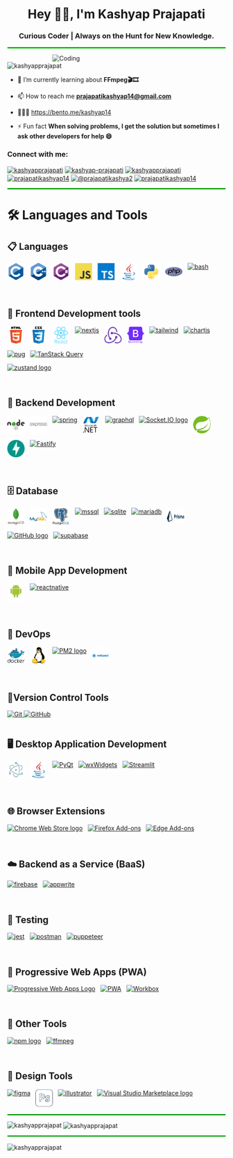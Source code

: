 <h1 align="center">Hey 👋🏻, I'm Kashyap Prajapati</h1>
<h3 align="center">Curious Coder | Always on the Hunt for New Knowledge.</h3>
<hr style="border: 1px solid #00FF00;">

<img align="right" alt="Coding" width="400" src="https://media1.tenor.com/m/NOYF3f82b_gAAAAC/programmer.gif">
<p align="left"> <img src="https://komarev.com/ghpvc/?username=kashyapprajapat&label=Profile%20views&color=0e75b6&style=flat" alt="kashyapprajapat" /> </p>


- 🌱 I’m currently learning about **FFmpeg🎬🎞️**

- 📫 How to reach me **prajapatikashyap14@gmail.com**

- 👨🏻‍💻 https://bento.me/kashyap14

- ⚡ Fun fact **When solving problems, I get the solution but sometimes I ask other developers for help 😄**




<h3 align="left">Connect with me:</h3>
<p align="left">
<a href="https://dev.to/kashyapprajapati" target="blank"><img align="center" src="https://raw.githubusercontent.com/rahuldkjain/github-profile-readme-generator/master/src/images/icons/Social/devto.svg" alt="kashyapprajapati" height="30" width="40" /></a>
<a href="https://linkedin.com/in/kashyap-prajapati" target="blank"><img align="center" src="https://raw.githubusercontent.com/rahuldkjain/github-profile-readme-generator/master/src/images/icons/Social/linked-in-alt.svg" alt="kashyap-prajapati" height="30" width="40" /></a>
<a href="https://www.hackerrank.com/kashyapprajapati" target="blank"><img align="center" src="https://raw.githubusercontent.com/rahuldkjain/github-profile-readme-generator/master/src/images/icons/Social/hackerrank.svg" alt="kashyapprajapati" height="30" width="40" /></a>
<a href="https://www.leetcode.com/prajapatikashyap14" target="blank"><img align="center" src="https://raw.githubusercontent.com/rahuldkjain/github-profile-readme-generator/master/src/images/icons/Social/leet-code.svg" alt="prajapatikashyap14" height="30" width="40" /></a>
<a href="https://www.hackerearth.com/@prajapatikashya2" target="blank"><img align="center" src="https://raw.githubusercontent.com/rahuldkjain/github-profile-readme-generator/master/src/images/icons/Social/hackerearth.svg" alt="@prajapatikashya2" height="30" width="40" /></a>
<a href="https://auth.geeksforgeeks.org/user/prajapatikashyap14" target="blank"><img align="center" src="https://raw.githubusercontent.com/rahuldkjain/github-profile-readme-generator/master/src/images/icons/Social/geeks-for-geeks.svg" alt="prajapatikashyap14" height="30" width="40" /></a>
</p>




<hr style="border: 1px solid #00FF00;">

# 🛠️ Languages and Tools

## 📋 Languages
<p align="left" style="display: flex; flex-wrap: wrap; gap: 12px;">
  <a href="https://www.cprogramming.com/" target="_blank" rel="noreferrer"><img src="https://raw.githubusercontent.com/devicons/devicon/master/icons/c/c-original.svg" alt="c" width="40" height="40"/></a>
  <a href="https://www.w3schools.com/cpp/" target="_blank" rel="noreferrer"><img src="https://raw.githubusercontent.com/devicons/devicon/master/icons/cplusplus/cplusplus-original.svg" alt="cplusplus" width="40" height="40"/></a>
  <a href="https://www.w3schools.com/cs/" target="_blank" rel="noreferrer"><img src="https://raw.githubusercontent.com/devicons/devicon/master/icons/csharp/csharp-original.svg" alt="csharp" width="40" height="40"/></a>
  <a href="https://developer.mozilla.org/en-US/docs/Web/JavaScript" target="_blank" rel="noreferrer"><img src="https://raw.githubusercontent.com/devicons/devicon/master/icons/javascript/javascript-original.svg" alt="javascript" width="40" height="40"/></a>
  <a href="https://www.typescriptlang.org/" target="_blank" rel="noreferrer"><img src="https://raw.githubusercontent.com/devicons/devicon/master/icons/typescript/typescript-original.svg" alt="typescript" width="40" height="40"/></a>
  <a href="https://www.java.com" target="_blank" rel="noreferrer"><img src="https://raw.githubusercontent.com/devicons/devicon/master/icons/java/java-original.svg" alt="java" width="40" height="40"/></a>
  <a href="https://www.python.org" target="_blank" rel="noreferrer"><img src="https://raw.githubusercontent.com/devicons/devicon/master/icons/python/python-original.svg" alt="python" width="40" height="40"/></a>
  <a href="https://www.php.net" target="_blank" rel="noreferrer"><img src="https://raw.githubusercontent.com/devicons/devicon/master/icons/php/php-original.svg" alt="php" width="40" height="40"/></a>
  <a href="https://www.gnu.org/software/bash/" target="_blank" rel="noreferrer"><img src="https://www.vectorlogo.zone/logos/gnu_bash/gnu_bash-icon.svg" alt="bash" width="40" height="40"/></a>
</p>

&nbsp;

## 🎨 Frontend Development tools
<p align="left" style="display: flex; flex-wrap: wrap; gap: 12px;">
  <a href="https://www.w3.org/html/" target="_blank" rel="noreferrer"><img src="https://raw.githubusercontent.com/devicons/devicon/master/icons/html5/html5-original-wordmark.svg" alt="html5" width="40" height="40"/></a>
  <a href="https://www.w3schools.com/css/" target="_blank" rel="noreferrer"><img src="https://raw.githubusercontent.com/devicons/devicon/master/icons/css3/css3-original-wordmark.svg" alt="css3" width="40" height="40"/></a>
  <a href="https://reactjs.org/" target="_blank" rel="noreferrer"><img src="https://raw.githubusercontent.com/devicons/devicon/master/icons/react/react-original-wordmark.svg" alt="react" width="40" height="40"/></a>
  <a href="https://nextjs.org/" target="_blank" rel="noreferrer"><img src="https://cdn.worldvectorlogo.com/logos/nextjs-2.svg" alt="nextjs" width="40" height="40"/></a>
  <a href="https://redux.js.org" target="_blank" rel="noreferrer"><img src="https://raw.githubusercontent.com/devicons/devicon/master/icons/redux/redux-original.svg" alt="redux" width="40" height="40"/></a>
  <a href="https://getbootstrap.com" target="_blank" rel="noreferrer"><img src="https://raw.githubusercontent.com/devicons/devicon/master/icons/bootstrap/bootstrap-plain-wordmark.svg" alt="bootstrap" width="40" height="40"/></a>
  <a href="https://tailwindcss.com/" target="_blank" rel="noreferrer"><img src="https://www.vectorlogo.zone/logos/tailwindcss/tailwindcss-icon.svg" alt="tailwind" width="40" height="40"/></a>
  <a href="https://www.chartjs.org" target="_blank" rel="noreferrer"><img src="https://www.chartjs.org/media/logo-title.svg" alt="chartjs" width="40" height="40"/></a>
  <a href="https://pugjs.org" target="_blank" rel="noreferrer"><img src="https://cdn.worldvectorlogo.com/logos/pug.svg" alt="pug" width="40" height="40"/></a>
  <a href="https://tanstack.com/query/latest" target="_blank" rel="noreferrer">
  <img src="https://raw.githubusercontent.com/tanstack/query/main/media/logo.png" alt="TanStack Query" width="40" height="40"/>
</a>

  <a href="https://zustand-demo.pmnd.rs/" target="_blank" rel="noreferrer"><img src="https://zustand-demo.pmnd.rs/favicon.ico" alt="zustand logo" width="40" height="40"/></a>
</p>

&nbsp;

## 🔌 Backend Development
<p align="left" style="display: flex; flex-wrap: wrap; gap: 12px;">
  <a href="https://nodejs.org" target="_blank" rel="noreferrer"><img src="https://raw.githubusercontent.com/devicons/devicon/master/icons/nodejs/nodejs-original-wordmark.svg" alt="nodejs" width="40" height="40"/></a>
  <a href="https://expressjs.com" target="_blank" rel="noreferrer"><img src="https://raw.githubusercontent.com/devicons/devicon/master/icons/express/express-original-wordmark.svg" alt="express" width="40" height="40"/></a>
  <a href="https://spring.io/" target="_blank" rel="noreferrer"><img src="https://www.vectorlogo.zone/logos/springio/springio-icon.svg" alt="spring" width="40" height="40"/></a>
  <a href="https://dotnet.microsoft.com/" target="_blank" rel="noreferrer"><img src="https://raw.githubusercontent.com/devicons/devicon/master/icons/dot-net/dot-net-original-wordmark.svg" alt="dotnet" width="40" height="40"/></a>
  <a href="https://graphql.org" target="_blank" rel="noreferrer"><img src="https://www.vectorlogo.zone/logos/graphql/graphql-icon.svg" alt="graphql" width="40" height="40"/></a>
  <a href="https://socket.io/" target="_blank" rel="noreferrer"><img src="https://socket.io/images/logo.svg" alt="Socket.IO logo" width="40" height="40"/></a>
  <!-- Spring (Java) -->
<a href="https://spring.io/projects/spring-boot" target="_blank" rel="noreferrer">
  <img src="https://raw.githubusercontent.com/devicons/devicon/master/icons/spring/spring-original.svg" alt="Spring Boot" width="40" height="40" />
</a>

<!-- FastAPI (Python) -->
<a href="https://fastapi.tiangolo.com/" target="_blank" rel="noreferrer">
  <img src="https://raw.githubusercontent.com/devicons/devicon/master/icons/fastapi/fastapi-original.svg" alt="FastAPI" width="40" height="40" />
</a>

<!-- Fastify (Node.js) -->
<a href="https://fastify.dev/" target="_blank" rel="noreferrer">
  <img src="https://fastify.dev/img/logos/fastify-white.svg" alt="Fastify" width="60" height="40" />
</a>


</p>

&nbsp;

## 🗄️ Database
<p align="left" style="display: flex; flex-wrap: wrap; gap: 12px;">
  <a href="https://www.mongodb.com/" target="_blank" rel="noreferrer"><img src="https://raw.githubusercontent.com/devicons/devicon/master/icons/mongodb/mongodb-original-wordmark.svg" alt="mongodb" width="40" height="40"/></a>
  <a href="https://www.mysql.com/" target="_blank" rel="noreferrer"><img src="https://raw.githubusercontent.com/devicons/devicon/master/icons/mysql/mysql-original-wordmark.svg" alt="mysql" width="40" height="40"/></a>
  <a href="https://www.postgresql.org" target="_blank" rel="noreferrer"><img src="https://raw.githubusercontent.com/devicons/devicon/master/icons/postgresql/postgresql-original-wordmark.svg" alt="postgresql" width="40" height="40"/></a>
  <a href="https://www.microsoft.com/en-us/sql-server" target="_blank" rel="noreferrer"><img src="https://www.svgrepo.com/show/303229/microsoft-sql-server-logo.svg" alt="mssql" width="40" height="40"/></a>
  <a href="https://www.sqlite.org/" target="_blank" rel="noreferrer"><img src="https://www.vectorlogo.zone/logos/sqlite/sqlite-icon.svg" alt="sqlite" width="40" height="40"/></a>
  <a href="https://mariadb.org/" target="_blank" rel="noreferrer"><img src="https://www.vectorlogo.zone/logos/mariadb/mariadb-icon.svg" alt="mariadb" width="40" height="40"/></a>
  <a href="https://www.prisma.io" target="_blank" rel="noreferrer"><img src="https://github.com/cncf/landscape/blob/master/hosted_logos/prisma.svg" alt="prisma" width="40" height="40"/></a>
  <a href="https://github.com/" target="_blank" rel="noreferrer"><img src="https://avatars.githubusercontent.com/u/1529926?s=200&v=4" alt="GitHub logo" width="40" height="40"/></a>
  <a href="https://supabase.com/" target="_blank" rel="noreferrer"><img src="https://www.vectorlogo.zone/logos/supabase/supabase-icon.svg" alt="supabase" width="40" height="40"/></a>
</p>

&nbsp;

## 📱 Mobile App Development
<p align="left" style="display: flex; flex-wrap: wrap; gap: 12px;">
  <a href="https://developer.android.com" target="_blank" rel="noreferrer"><img src="https://raw.githubusercontent.com/devicons/devicon/master/icons/android/android-original-wordmark.svg" alt="android" width="40" height="40"/></a>
  <a href="https://reactnative.dev/" target="_blank" rel="noreferrer"><img src="https://reactnative.dev/img/header_logo.svg" alt="reactnative" width="40" height="40"/></a>
</p>

&nbsp;

## 🚀 DevOps
<p align="left" style="display: flex; flex-wrap: wrap; gap: 12px;">
  <a href="https://www.docker.com/" target="_blank" rel="noreferrer"><img src="https://raw.githubusercontent.com/devicons/devicon/master/icons/docker/docker-original-wordmark.svg" alt="docker" width="40" height="40"/></a>
  <a href="https://www.linux.org/" target="_blank" rel="noreferrer"><img src="https://raw.githubusercontent.com/devicons/devicon/master/icons/linux/linux-original.svg" alt="linux" width="40" height="40"/></a>
  <a href="https://pm2.keymetrics.io/" target="_blank" rel="noreferrer"><img src="https://pm2.keymetrics.io/assets/pm2-logo-1.png" alt="PM2 logo" width="70" height="40"/></a>
  <a href="https://webpack.js.org" target="_blank" rel="noreferrer"><img src="https://raw.githubusercontent.com/devicons/devicon/d00d0969292a6569d45b06d3f350f463a0107b0d/icons/webpack/webpack-original-wordmark.svg" alt="webpack" width="40" height="40"/></a>
</p>
&nbsp;

## 🚦Version Control Tools
<div className="flex flex-wrap gap-4 items-center">
  <a href="https://git-scm.com/" target="_blank" rel="noreferrer">
    <img
      src="https://git-scm.com/images/logos/downloads/Git-Icon-1788C.png"
      alt="Git"
      width="40"
      height="40"
    />
  </a>
  <a href="https://github.com/" target="_blank" rel="noreferrer">
    <img
      src="https://github.githubassets.com/images/modules/logos_page/GitHub-Mark.png"
      alt="GitHub"
      width="40"
      height="40"
    />
  </a>
</div>
&nbsp;

## 🖥️ Desktop Application Development
<p align="left" style="display: flex; flex-wrap: wrap; gap: 12px;">
  <a href="https://www.electronjs.org" target="_blank" rel="noreferrer"><img src="https://raw.githubusercontent.com/devicons/devicon/master/icons/electron/electron-original.svg" alt="electron" width="40" height="40"/></a>
  <a href="https://docs.oracle.com/javase/8/docs/technotes/guides/awt/" target="_blank" rel="noreferrer"><img src="https://raw.githubusercontent.com/devicons/devicon/master/icons/java/java-original.svg" alt="AWT" width="40" height="40"/></a>
  <a href="https://www.qt.io/" target="_blank" rel="noreferrer"><img src="https://upload.wikimedia.org/wikipedia/commons/0/0b/Qt_logo_2016.svg" alt="PyQt" width="40" height="40"/></a>
  <a href="https://www.wxwidgets.org/" target="_blank" rel="noreferrer"><img src="https://upload.wikimedia.org/wikipedia/commons/b/bb/WxWidgets.svg" alt="wxWidgets" width="40" height="40"/></a>
  <a href="https://streamlit.io/">
  <img src="https://streamlit.io/images/brand/streamlit-logo-primary-colormark-darktext.png" alt="Streamlit" width="120"/>
  </a>
</p>

&nbsp;

## 🌐 Browser Extensions
<p align="left" style="display: flex; flex-wrap: wrap; gap: 12px;">
  <a href="https://chrome.google.com/webstore" target="_blank" rel="noreferrer"><img src="https://fonts.gstatic.com/s/i/productlogos/chrome_store/v7/192px.svg" alt="Chrome Web Store logo" width="40" height="40"/></a>
  <a href="https://developer.mozilla.org/en-US/docs/Mozilla/Add-ons/WebExtensions" target="_blank" rel="noreferrer"><img src="https://www.mozilla.org/media/protocol/img/logos/firefox/browser/logo.eb1324e44442.svg" alt="Firefox Add-ons" width="40" height="40"/></a>
  <a href="https://developer.microsoft.com/en-us/microsoft-edge/extensions/" target="_blank" rel="noreferrer"><img src="https://upload.wikimedia.org/wikipedia/commons/7/7e/Microsoft_Edge_logo_%282019%29.svg" alt="Edge Add-ons" width="40" height="40"/></a>
</p>
&nbsp;

## ☁️ Backend as a Service (BaaS)
<p align="left" style="display: flex; flex-wrap: wrap; gap: 12px;">
  <a href="https://firebase.google.com/" target="_blank" rel="noreferrer"><img src="https://www.vectorlogo.zone/logos/firebase/firebase-icon.svg" alt="firebase" width="40" height="40"/></a>
  <a href="https://appwrite.io" target="_blank" rel="noreferrer"><img src="https://www.vectorlogo.zone/logos/appwriteio/appwriteio-icon.svg" alt="appwrite" width="40" height="40"/></a>
</p>

&nbsp;



## 🧪 Testing
<p align="left" style="display: flex; flex-wrap: wrap; gap: 12px;">
  <a href="https://jestjs.io" target="_blank" rel="noreferrer"><img src="https://www.vectorlogo.zone/logos/jestjsio/jestjsio-icon.svg" alt="jest" width="40" height="40"/></a>
  <a href="https://postman.com" target="_blank" rel="noreferrer"><img src="https://www.vectorlogo.zone/logos/getpostman/getpostman-icon.svg" alt="postman" width="40" height="40"/></a>
  <a href="https://github.com/puppeteer/puppeteer" target="_blank" rel="noreferrer"><img src="https://www.vectorlogo.zone/logos/pptrdev/pptrdev-official.svg" alt="puppeteer" width="40" height="40"/></a>
</p>
&nbsp;

## 📱 Progressive Web Apps (PWA)
<p align="left" style="display: flex; flex-wrap: wrap; gap: 12px;">
  <a href="https://github.com/webmaxru/progressive-web-apps-logo" target="_blank" rel="noreferrer"><img src="https://user-images.githubusercontent.com/3104648/28351989-7f68389e-6c4b-11e7-9bf2-e9fcd4977e7a.png" alt="Progressive Web Apps Logo" width="60" height="40"/></a>
  <a href="https://web.dev/learn/pwa/" target="_blank" rel="noreferrer"><img src="https://web-dev.imgix.net/image/FNkVSAX8UDTTQWQkKftSgGe9clO2/Z0YYoFwLkmz37n5G7Rq6.png" alt="PWA" width="40" height="40"/></a>
  <a href="https://developers.google.com/web/tools/workbox" target="_blank" rel="noreferrer"><img src="https://developers.google.com/web/tools/workbox/images/workbox-logo.png" alt="Workbox" width="40" height="40"/></a>
</p>
&nbsp;

## 🧰 Other Tools
<p align="left" style="display: flex; flex-wrap: wrap; gap: 12px;">
<a href="https://www.npmjs.com/" target="_blank" rel="noreferrer"><img src="https://static-production.npmjs.com/1996fcfdf7ca81ea795f67f093d7f449.png" alt="npm logo" width="40" height="40"/></a>
  <a href="https://ffmpeg.org/" target="_blank" rel="noreferrer">
    <img src="https://upload.wikimedia.org/wikipedia/commons/thumb/5/5f/FFmpeg_Logo_new.svg/300px-FFmpeg_Logo_new.svg.png" alt="ffmpeg" width="200" height="40"/>
  </a>
</p>
&nbsp;

## 🎨 Design Tools
<p align="left" style="display: flex; flex-wrap: wrap; gap: 12px;">
  <a href="https://www.figma.com/" target="_blank" rel="noreferrer"><img src="https://www.vectorlogo.zone/logos/figma/figma-icon.svg" alt="figma" width="40" height="40"/></a>
  <a href="https://www.photoshop.com/en" target="_blank" rel="noreferrer"><img src="https://raw.githubusercontent.com/devicons/devicon/master/icons/photoshop/photoshop-line.svg" alt="photoshop" width="40" height="40"/></a>
  <a href="https://www.adobe.com/in/products/illustrator.html" target="_blank" rel="noreferrer"><img src="https://www.vectorlogo.zone/logos/adobe_illustrator/adobe_illustrator-icon.svg" alt="illustrator" width="40" height="40"/></a>
  <a href="https://marketplace.visualstudio.com/items?itemName=cuttingchai.cuttingchai" target="_blank" rel="noreferrer"><img src="https://marketplace.visualstudio.com/favicon.ico" alt="Visual Studio Marketplace logo" width="40" height="40"/></a>
</p>


<hr style="border: 1px solid #00FF00;">


<p><img align="left" src="https://github-readme-stats.vercel.app/api/top-langs?username=kashyapprajapat&show_icons=true&locale=en&layout=compact" alt="kashyapprajapat" /></p>


<p>&nbsp;<img align="center" src="https://github-readme-stats.vercel.app/api?username=kashyapprajapat&show_icons=true&locale=en" alt="kashyapprajapat" /></p>

<hr style="border: 1px solid #00FF00;">

<p><img align="center" src="https://github-readme-streak-stats.herokuapp.com/?user=kashyapprajapat&" alt="kashyapprajapat" /></p>


